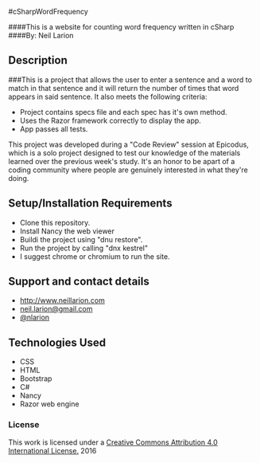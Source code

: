 #cSharpWordFrequency

####This is a website for counting word frequency written in cSharp
####By: Neil Larion

## Description

###This is a project that allows the user to enter a sentence and a word to match in that sentence and it will return the number of times that word appears in said sentence. It also meets the following criteria:
* Project contains specs file and each spec has it's own method.
* Uses the Razor framework correctly to display the app.
* App passes all tests.

This project was developed during a "Code Review" session at Epicodus, which is a solo project designed to test our knowledge of the materials learned over the previous week's study. It's an honor to be apart of a coding community where people are genuinely interested in what they're doing.

## Setup/Installation Requirements
- Clone this repository.
- Install Nancy the web viewer
- Buildi the project using "dnu restore".
- Run the project by calling "dnx kestrel"
- I suggest chrome or chromium to run the site.

## Support and contact details
* http://www.neillarion.com
* neil.larion@gmail.com
* [@nlarion](https://twitter.com/nlarion)

## Technologies Used
* CSS
* HTML
* Bootstrap
* C#
* Nancy
* Razor web engine

### License

This work is licensed under a [Creative Commons Attribution 4.0 International License.](http://creativecommons.org/licenses/by/4.0/) 2016

